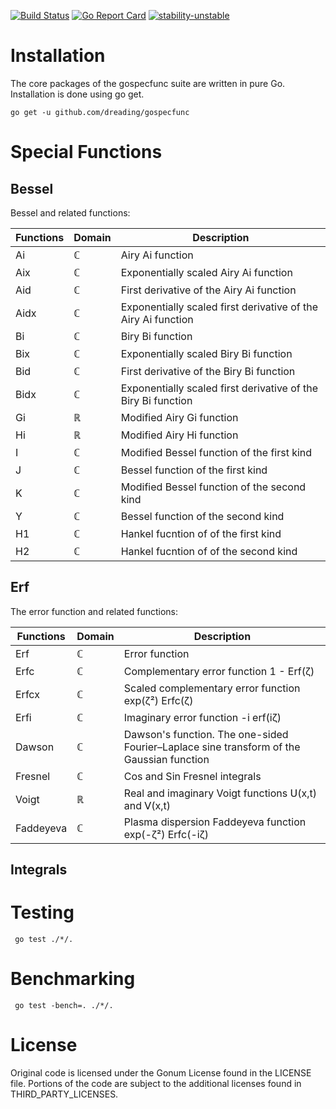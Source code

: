[![Build Status](https://travis-ci.org/dreading/gospecfunc.svg?branch=master)](https://travis-ci.org/dreading/gospecfunc) 
[![Go Report Card](https://goreportcard.com/badge/github.com/dreading/gospecfunc)](https://goreportcard.com/report/github.com/dreading/gospecfunc)
[![stability-unstable](https://img.shields.io/badge/stability-unstable-yellow.svg)](https://github.com/emersion/stability-badges#unstable)

# Installation
The core packages of the gospecfunc suite are written in pure Go. Installation is done using go get.
```
go get -u github.com/dreading/gospecfunc
```

# Special Functions

## Bessel

Bessel and related functions:

Functions  | Domain | Description |
---------- | ------ | ----------- |
Ai     |  ℂ  | Airy Ai  function |
Aix    |  ℂ   | Exponentially scaled Airy Ai function|
Aid    |  ℂ   | First derivative of the Airy Ai function|
Aidx    |  ℂ   | Exponentially scaled first derivative of the Airy Ai function|
Bi     |  ℂ  | Biry Bi function |
Bix    |  ℂ   | Exponentially scaled Biry Bi function|
Bid    |  ℂ   | First derivative of the Biry Bi function|
Bidx    |  ℂ   | Exponentially scaled first derivative of the Biry Bi function|
Gi     |  ℝ  | Modified Airy Gi  function |
Hi     |  ℝ  | Modified Airy Hi  function |
I      | ℂ  | Modified Bessel function of the first kind  |
J      | ℂ  | Bessel function of the first kind |
K      | ℂ  | Modified Bessel function of the second kind  |
Y      | ℂ  | Bessel function of the second kind  |
H1      | ℂ  | Hankel fucntion of of the first kind  |
H2      | ℂ  | Hankel fucntion of of the second kind  |

## Erf

The error function and related functions:

Functions  | Domain | Description |
---------- | ------ | ----------- |
Erf    |  ℂ  | Error function |
Erfc    | ℂ  | Complementary error function  1 - Erf(ζ)
Erfcx    | ℂ  | Scaled complementary error function   exp(ζ²) Erfc(ζ) |
Erfi    |  ℂ  | Imaginary error function   -i erf(iζ) |
Dawson    |  ℂ  | Dawson's function. The one-sided Fourier–Laplace sine transform of the Gaussian function |
Fresnel |  ℂ  | Cos and Sin Fresnel integrals  |
Voigt |  ℝ  | Real and imaginary Voigt functions  𝖴(x,t) and 𝖵(x,t) |
Faddeyeva |  ℂ  | Plasma dispersion Faddeyeva function exp(-ζ²) Erfc(-iζ) |
  

## Integrals


# Testing 
```
 go test ./*/. 
```
# Benchmarking
```
 go test -bench=. ./*/.
```
# License
Original code is licensed under the Gonum License found in the LICENSE file. Portions of the code are subject to the additional licenses found in THIRD_PARTY_LICENSES.  
